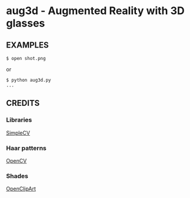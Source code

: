 # aug3d - Augmented Reality with 3D glasses

## EXAMPLES

	$ open shot.png

or

	$ python aug3d.py
	...

## CREDITS

### Libraries

[SimpleCV](http://simplecv.org/)

### Haar patterns

[OpenCV](http://opencv.willowgarage.com/wiki/)

### Shades

[OpenClipArt](http://openclipart.org/)